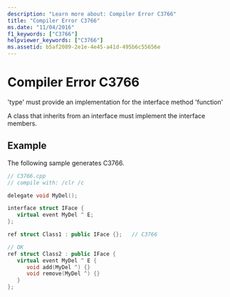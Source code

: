```yaml
---
description: "Learn more about: Compiler Error C3766"
title: "Compiler Error C3766"
ms.date: "11/04/2016"
f1_keywords: ["C3766"]
helpviewer_keywords: ["C3766"]
ms.assetid: b5af2089-2e1e-4e45-a41d-495b6c55656e
---
```

# Compiler Error C3766

'type' must provide an implementation for the interface method 'function'

A class that inherits from an interface must implement the interface members.

## Example

The following sample generates C3766.

```cpp
// C3766.cpp
// compile with: /clr /c

delegate void MyDel();

interface struct IFace {
   virtual event MyDel ^ E;
};

ref struct Class1 : public IFace {};   // C3766

// OK
ref struct Class2 : public IFace {
   virtual event MyDel ^ E {
      void add(MyDel ^) {}
      void remove(MyDel ^) {}
   }
};
```
